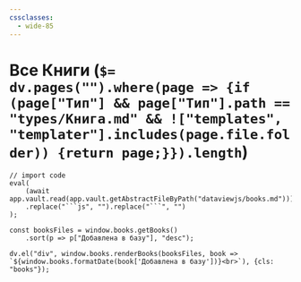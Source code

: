 ```yaml
---
cssclasses:
  - wide-85
---
```

# Все Книги (`$= dv.pages("").where(page => {if (page["Тип"] && page["Тип"].path == "types/Книга.md" && !["templates", "templater"].includes(page.file.folder)) {return page;}}).length`)

```dataviewjs
// import code
eval(
    (await app.vault.read(app.vault.getAbstractFileByPath("dataviewjs/books.md")))
    .replace("```js", "").replace("```", "")
);

const booksFiles = window.books.getBooks()
    .sort(p => p["Добавлена в базу"], "desc");

dv.el("div", window.books.renderBooks(booksFiles, book => `${window.books.formatDate(book['Добавлена в базу'])}<br>`), {cls: "books"});
```

